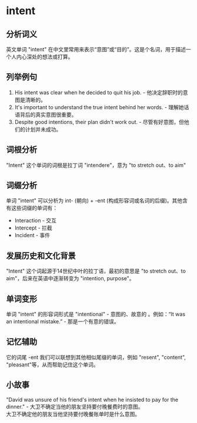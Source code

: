 # intent

## 分析词义

  

英文单词 "intent" 在中文里常用来表示“意图”或“目的”。这是个名词，用于描述一个人内心深处的想法或打算。

  

## 列举例句

  

1.  His intent was clear when he decided to quit his job. - 他决定辞职时的意图是清晰的。
2.  It's important to understand the true intent behind her words. - 理解她话语背后的真实意图很重要。
3.  Despite good intentions, their plan didn't work out. - 尽管有好意图，但他们的计划并未成功。

  

## 词根分析

  

"Intent" 这个单词的词根是拉丁词 "intendere"，意为 "to stretch out、to aim"

  

## 词缀分析

  

单词 "intent" 可以分析为 int- (朝向) + -ent (构成形容词或名词的后缀)。其他含有这些词缀的单词有：

  

*   Interaction - 交互
*   Intercept - 拦截
*   Incident - 事件

  

## 发展历史和文化背景

  

"Intent" 这个词起源于14世纪中叶的拉丁语，最初的意思是 "to stretch out、to aim"，后来在英语中逐渐转变为 "intention, purpose"。

  

## 单词变形

  

单词 "intent" 的形容词形式是 "intentional" - 意图的、故意的 。例如：“It was an intentional mistake.” - 那是一个有意的错误。

  

## 记忆辅助

  

它的词尾 -ent 我们可以联想到其他相似尾缀的单词，例如 "resent", "content", "pleasant"等，从而帮助记住这个单词。

  

## 小故事

  

"David was unsure of his friend's intent when he insisted to pay for the dinner." - 大卫不确定当他的朋友坚持要付晚餐费时的意图。  
大卫不确定他的朋友当他坚持要付晚餐账单时是什么意图。
